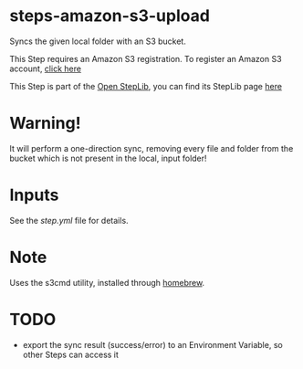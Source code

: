 steps-amazon-s3-upload
======================

Syncs the given local folder with an S3 bucket.

This Step requires an Amazon S3 registration. To register an Amazon S3 account, [click here](http://aws.amazon.com/s3/)

This Step is part of the [Open StepLib](http://www.steplib.com/), you can find its StepLib page [here](http://www.steplib.com/step/amazon-s3-uploader)


# Warning!

It will perform a one-direction sync, removing every file and folder from
the bucket which is not present in the local, input folder!


# Inputs

See the *step.yml* file for details.


# Note

Uses the s3cmd utility, installed through [homebrew](http://brew.sh/).


# TODO
* export the sync result (success/error) to an Environment Variable, so other Steps can access it

